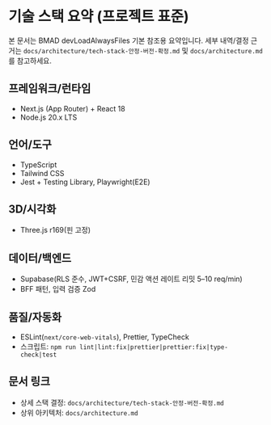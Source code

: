 # 기술 스택 요약 (프로젝트 표준)

본 문서는 BMAD devLoadAlwaysFiles 기본 참조용 요약입니다. 세부 내역/결정 근거는 `docs/architecture/tech-stack-안정-버전-확정.md` 및 `docs/architecture.md`를 참고하세요.

## 프레임워크/런타임
- Next.js (App Router) + React 18
- Node.js 20.x LTS

## 언어/도구
- TypeScript
- Tailwind CSS
- Jest + Testing Library, Playwright(E2E)

## 3D/시각화
- Three.js r169(핀 고정)

## 데이터/백엔드
- Supabase(RLS 준수, JWT+CSRF, 민감 액션 레이트 리밋 5–10 req/min)
- BFF 패턴, 입력 검증 Zod

## 품질/자동화
- ESLint(`next/core-web-vitals`), Prettier, TypeCheck
- 스크립트: `npm run lint|lint:fix|prettier|prettier:fix|type-check|test`

## 문서 링크
- 상세 스택 결정: `docs/architecture/tech-stack-안정-버전-확정.md`
- 상위 아키텍처: `docs/architecture.md`

